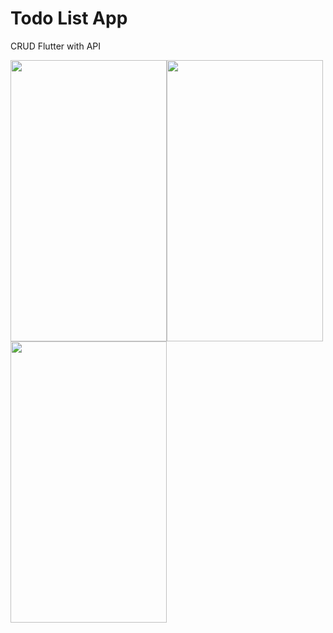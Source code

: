 # Todo List App 
CRUD Flutter with API

<img src="https://github.com/kardihaekal/ScrollToTop/blob/master/asset/screenshot_1.png" height="450" width="250"><img src="https://github.com/kardihaekal/ScrollToTop/blob/master/asset/screenshot_2.png" height="450" width="250"><img src="https://github.com/kardihaekal/ScrollToTop/blob/master/asset/screenshot_3.png" height="450" width="250">

